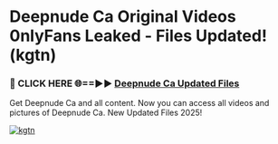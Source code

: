 # Deepnude Ca Original Videos 0nlyFans Leaked - Files Updated! (kgtn)

<h3>🔴 CLICK HERE 🌐==►► <a href="https://tinyurl.com/y5r63du9" rel="nofollow">Deepnude Ca Updated Files</a></h3>

Get Deepnude Ca and all content. Now you can access all videos and pictures of Deepnude Ca. New Updated Files 2025!

[![kgtn](https://i.imgur.com/UVo9nyh.gif)](https://tinyurl.com/y5r63du9)